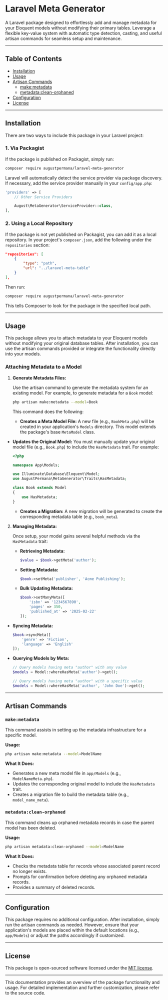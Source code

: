 # Laravel Meta Generator

A Laravel package designed to effortlessly add and manage metadata for your Eloquent models without modifying their primary tables. Leverage a flexible key-value system with automatic type detection, casting, and useful artisan commands for seamless setup and maintenance.

---

## Table of Contents

- [Installation](#installation)
- [Usage](#usage)
- [Artisan Commands](#artisan-commands)
  - [make:metadata](#makemetadata)
  - [metadata:clean-orphaned](#metadataclean-orphaned)
- [Configuration](#configuration)
- [License](#license)

---

## Installation

There are two ways to include this package in your Laravel project:

### 1. Via Packagist

If the package is published on Packagist, simply run:

```bash
composer require augustpermana/laravel-meta-generator
```

Laravel will automatically detect the service provider via package discovery. If necessary, add the service provider manually in your `config/app.php`:

```php
'providers' => [
    // Other Service Providers

    August\MetaGenerator\ServiceProvider::class,
],
```

### 2. Using a Local Repository

If the package is not yet published on Packagist, you can add it as a local repository. In your project's `composer.json`, add the following under the `repositories` section:

```json
"repositories": [
    {
        "type": "path",
        "url": "../laravel-meta-table"
    }
],
```

Then run:

```bash
composer require augustpermana/laravel-meta-generator
```

This tells Composer to look for the package in the specified local path.

---

## Usage

This package allows you to attach metadata to your Eloquent models without modifying your original database tables. After installation, you can use the artisan commands provided or integrate the functionality directly into your models.

### Attaching Metadata to a Model

1. **Generate Metadata Files:**

   Use the artisan command to generate the metadata system for an existing model. For example, to generate metadata for a `Book` model:

   ```bash
   php artisan make:metadata --model=Book
   ```

   This command does the following:
   - **Creates a Meta Model File:** A new file (e.g., `BookMeta.php`) will be created in your application's `Models` directory. This model extends the package's base `MetaModel` class.
- **Updates the Original Model:** You must manually update your original model file (e.g., `Book.php`) to include the `HasMetadata` trait. For example:
  
  ```php
  <?php
  
  namespace App\Models;
  
  use Illuminate\Database\Eloquent\Model;
  use AugustPermana\MetaGenerator\Traits\HasMetadata;
  
  class Book extends Model
  {
      use HasMetadata;
  }
  ```
   - **Creates a Migration:** A new migration will be generated to create the corresponding metadata table (e.g., `book_meta`).

2. **Managing Metadata:**

   Once setup, your model gains several helpful methods via the `HasMetadata` trait:
   
   - **Retrieving Metadata:**
     ```php
     $value = $book->getMeta('author');
     ```
   
   - **Setting Metadata:**
     ```php
     $book->setMeta('publisher', 'Acme Publishing');
     ```

   - **Bulk Updating Metadata:**
     ```php
     $book->setManyMeta([
         'isbn' => '1234567890',
         'pages' => 350,
         'published_at' => '2025-02-22'
     ]);
     ```

- **Syncing Metadata:**
     ```php
     $book->syncMeta([
         'genre' => 'Fiction',
         'language' => 'English'
     ]);
     ```

- **Querying Models by Meta:**
     ```php
     // Query models having meta "author" with any value
     $models = Model::whereHasMeta('author')->get();

     // Query models having meta "author" with a specific value
     $models = Model::whereHasMeta('author', 'John Doe')->get();
     ```

---

## Artisan Commands

### `make:metadata`

This command assists in setting up the metadata infrastructure for a specific model.

**Usage:**

```bash
php artisan make:metadata --model=ModelName
```

**What It Does:**

- Generates a new meta model file in `app/Models` (e.g., `ModelNameMeta.php`).
- Updates the corresponding original model to include the `HasMetadata` trait.
- Creates a migration file to build the metadata table (e.g., `model_name_meta`).

### `metadata:clean-orphaned`

This command cleans up orphaned metadata records in case the parent model has been deleted.

**Usage:**

```bash
php artisan metadata:clean-orphaned --model=ModelName
```

**What It Does:**

- Checks the metadata table for records whose associated parent record no longer exists.
- Prompts for confirmation before deleting any orphaned metadata records.
- Provides a summary of deleted records.

---

## Configuration

This package requires no additional configuration. After installation, simply run the artisan commands as needed. However, ensure that your application's models are placed within the default locations (e.g., `app/Models`) or adjust the paths accordingly if customized.

---

## License

This package is open-sourced software licensed under the [MIT license](LICENSE).

---

This documentation provides an overview of the package functionality and usage. For detailed implementation and further customization, please refer to the source code.
